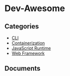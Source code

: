 # Dev-Awesome

## Categories
- [CLI](./CLI/README.md)
- [Containerization](./Containerization/README.md)
- [JavaScript Runtime](./JavaScript%20Runtime/README.md)
- [Web Framework](./Web%20Framework/README.md)

## Documents
